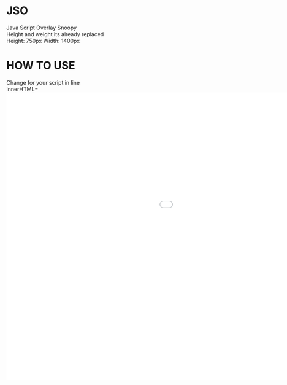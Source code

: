 # JSO
Java Script Overlay Snoopy<br>
Height and weight its already replaced<br>
Height: 750px Width: 1400px<br>

# HOW TO USE
Change for your script in line<br>
innerHTML=<iframe src='Your_Html_Script' height='750px' width='1400px' scrolling='no' frameborder='0'>";<br>


